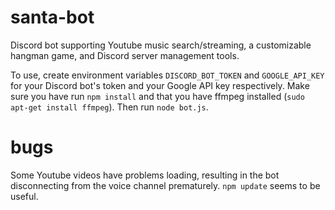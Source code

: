 # santa-bot
Discord bot supporting Youtube music search/streaming, a customizable hangman game, and Discord server management tools.

To use, create environment variables ```DISCORD_BOT_TOKEN``` and ```GOOGLE_API_KEY``` for your Discord bot's token and your Google API key respectively. Make sure you have run ```npm install``` and that you have ffmpeg installed (```sudo apt-get install ffmpeg```). Then run ```node bot.js```.

# bugs
Some Youtube videos have problems loading, resulting in the bot disconnecting from the voice channel prematurely. ```npm update``` seems to be useful.